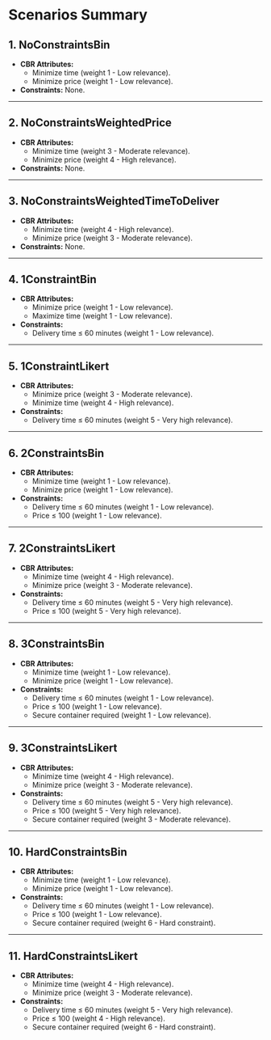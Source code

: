 # Scenarios Summary

## 1. NoConstraintsBin
- **CBR Attributes:**
  - Minimize time (weight 1 - Low relevance).
  - Minimize price (weight 1 - Low relevance).
- **Constraints:** None.

---

## 2. NoConstraintsWeightedPrice
- **CBR Attributes:**
  - Minimize time (weight 3 - Moderate relevance).
  - Minimize price (weight 4 - High relevance).
- **Constraints:** None.

---

## 3. NoConstraintsWeightedTimeToDeliver
- **CBR Attributes:**
  - Minimize time (weight 4 - High relevance).
  - Minimize price (weight 3 - Moderate relevance).
- **Constraints:** None.

---

## 4. 1ConstraintBin
- **CBR Attributes:**
  - Minimize price (weight 1 - Low relevance).
  - Maximize time (weight 1 - Low relevance).
- **Constraints:**
  - Delivery time ≤ 60 minutes (weight 1 - Low relevance).

---

## 5. 1ConstraintLikert
- **CBR Attributes:**
  - Minimize price (weight 3 - Moderate relevance).
  - Minimize time (weight 4 - High relevance).
- **Constraints:**
  - Delivery time ≤ 60 minutes (weight 5 - Very high relevance).

---

## 6. 2ConstraintsBin
- **CBR Attributes:**
  - Minimize time (weight 1 - Low relevance).
  - Minimize price (weight 1 - Low relevance).
- **Constraints:**
  - Delivery time ≤ 60 minutes (weight 1 - Low relevance).
  - Price ≤ 100 (weight 1 - Low relevance).

---

## 7. 2ConstraintsLikert
- **CBR Attributes:**
  - Minimize time (weight 4 - High relevance).
  - Minimize price (weight 3 - Moderate relevance).
- **Constraints:**
  - Delivery time ≤ 60 minutes (weight 5 - Very high relevance).
  - Price ≤ 100 (weight 5 - Very high relevance).

---

## 8. 3ConstraintsBin
- **CBR Attributes:**
  - Minimize time (weight 1 - Low relevance).
  - Minimize price (weight 1 - Low relevance).
- **Constraints:**
  - Delivery time ≤ 60 minutes (weight 1 - Low relevance).
  - Price ≤ 100 (weight 1 - Low relevance).
  - Secure container required (weight 1 - Low relevance).

---

## 9. 3ConstraintsLikert
- **CBR Attributes:**
  - Minimize time (weight 4 - High relevance).
  - Minimize price (weight 3 - Moderate relevance).
- **Constraints:**
  - Delivery time ≤ 60 minutes (weight 5 - Very high relevance).
  - Price ≤ 100 (weight 5 - Very high relevance).
  - Secure container required (weight 3 - Moderate relevance).

---

## 10. HardConstraintsBin
- **CBR Attributes:**
  - Minimize time (weight 1 - Low relevance).
  - Minimize price (weight 1 - Low relevance).
- **Constraints:**
  - Delivery time ≤ 60 minutes (weight 1 - Low relevance).
  - Price ≤ 100 (weight 1 - Low relevance).
  - Secure container required (weight 6 - Hard constraint).

---

## 11. HardConstraintsLikert
- **CBR Attributes:**
  - Minimize time (weight 4 - High relevance).
  - Minimize price (weight 3 - Moderate relevance).
- **Constraints:**
  - Delivery time ≤ 60 minutes (weight 5 - Very high relevance).
  - Price ≤ 100 (weight 4 - High relevance).
  - Secure container required (weight 6 - Hard constraint).

